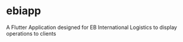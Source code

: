 # ebiapp

A Flutter Application designed for EB International Logistics to display operations to clients
